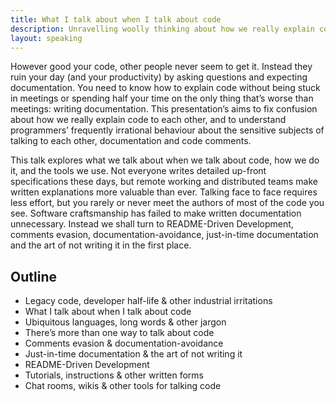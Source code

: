 ```yaml
---
title: What I talk about when I talk about code
description: Unravelling woolly thinking about how we really explain code to each other
layout: speaking
---
```


However good your code, other people never seem to get it.
Instead they ruin your day (and your productivity) by asking questions and expecting documentation.
You need to know how to explain code without being stuck in meetings or spending half your time on the only thing that’s worse than meetings: writing documentation.
This presentation’s aims to fix confusion about how we really explain code to each other, and to understand programmers’ frequently irrational behaviour about the sensitive subjects of talking to each other, documentation and code comments.

This talk explores what we talk about when we talk about code, how we do it, and the tools we use.
Not everyone writes detailed up-front specifications these days, but remote working and distributed teams make written explanations more valuable than ever.
Talking face to face requires less effort, but you rarely or never meet the authors of most of the code you see.
Software craftsmanship has failed to make written documentation unnecessary.
Instead we shall turn to README-Driven Development, comments evasion, documentation-avoidance, just-in-time documentation and the art of not writing it in the first place.

## Outline

* Legacy code, developer half-life & other industrial irritations
* What I talk about when I talk about code
* Ubiquitous languages, long words & other jargon
* There’s more than one way to talk about code
* Comments evasion & documentation-avoidance
* Just-in-time documentation & the art of not writing it
* README-Driven Development
* Tutorials, instructions & other written forms
* Chat rooms, wikis & other tools for talking code
